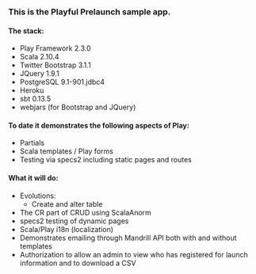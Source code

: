 ### This is the Playful Prelaunch sample app.

#### The stack:
- Play Framework 2.3.0  
- Scala 2.10.4  
- Twitter Bootstrap 3.1.1  
- JQuery 1.9.1  
- PostgreSQL 9.1-901.jdbc4  
- Heroku  
- sbt 0.13.5
- webjars (for Bootstrap and JQuery)  

#### To date it demonstrates the following aspects of Play:  
- Partials  
- Scala templates / Play forms
- Testing via specs2 including static pages and routes

#### What it will do:  
- Evolutions:  
  - Create and alter table  
- The CR part of CRUD using ScalaAnorm
- specs2 testing of dynamic pages
- Scala/Play i18n (localization)
- Demonstrates emailing through Mandrill API both with and without templates
- Authorization to allow an admin to view who has registered for launch information and to download a CSV
